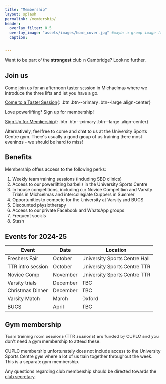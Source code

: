 ```yaml
---
title: "Membership"
layout: splash
permalink: /membership/
header:
  overlay_filter: 0.5
  overlay_image: "assets/images/home_cover.jpg" #maybe a group image from novice comp?
  caption:


---
```


Want to be part of the **strongest** club in Cambridge?  Look no further.

## Join us

Come join us for an afternoon taster session in Michaelmas where we introduce the three lifts and let you have a go.

[Come to a Taster Session](https://forms.gle/8KTx3DKfp6C7xsGC9){: .btn .btn--primary .btn--large .align-center}

Love powerlifting? Sign up for membership!

[Sign Up for Membership](https://forms.gle/nwCX9X2jzz9dMpfGA){: .btn .btn--primary .btn--large .align-center}

Alternatively, feel free to come and chat to us at the University Sports Centre gym. There's usually a good group of us training there most evenings - we should be hard to miss! 


## Benefits

Membership offers access to the following perks:

1. Weekly team training sessions (including SBD clinics)
2. Access to our powerlifting barbells in the University Sports Centre
3. In house competitions, including our Novice Competition and Varsity Trials in Michaelmas and intercollegiate Cuppers in Summer
4. Opportunities to compete for the University at Varsity and BUCS
5. Discounted physiotherapy
7. Access to our private Facebook and WhatsApp groups
8. Frequent socials
9. Stash 


## Events for 2024-25

| Event             | Date     | Location                      |
|-------------------|----------|-------------------------------|
| Freshers Fair     | October  | University Sports Centre Hall |
| TTR intro session | October  | University Sports Centre TTR  |
| Novice Comp       | November | University Sports Centre TTR  |
| Varsity trials    | December | TBC                           |
| Christmas Dinner  | December | TBC                           |
| Varsity Match     | March    | Oxford                        |
| BUCS              | April    | TBC                           |


## Gym membership

Team training room sessions (TTR sessions) are funded by CUPLC and you don't need a gym membership to attend these. 

CUPLC membership unfortunately does not include access to the University Sports Centre gym where a lot of us train together throughout the week. This is a separate gym membership.


Any questions regarding club membership should be directed towards the [club secretary](mailto:cc2080@cam.ac.uk).
